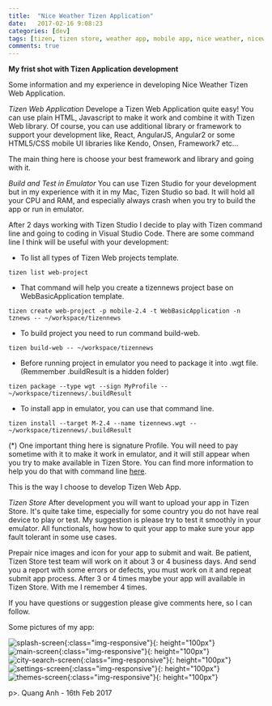 ```yaml
---
title:  "Nice Weather Tizen Application"
date:   2017-02-16 9:08:23
categories: [dev]
tags: [tizen, tizen store, weather app, mobile app, nice weather, niceweather]
comments: true
---
```


**My frist shot with Tizen Application development**

Some information and my experience in developing Nice Weather Tizen Web Application.

*Tizen Web Application*
Develope a Tizen Web Application quite easy! You can use plain HTML, Javascript to make it work and combine it with Tizen Web library. Of course, you can use additional library or framework to support your development like, React, AngularJS, Angular2 or some HTML5/CSS mobile UI libraries like Kendo, Onsen, Framework7 etc...

The main thing here is choose your best framework and library and going with it.

*Build and Test in Emulator*
You can use Tizen Studio for your development but in my experience with it in my Mac, Tizen Studio so bad. It will hold all your CPU and RAM, and especially always crash when you try to build the app or run in emulator.

After 2 days working with Tizen Studio I decide to play with Tizen command line and going to coding in Visual Studio Code. There are some command line I think will be useful with your development:
- To list all types of Tizen Web projects template.
```
tizen list web-project
```
- That command will help you create a tizennews project base on WebBasicApplication template.
```
tizen create web-project -p mobile-2.4 -t WebBasicApplication -n tznews -- ~/workspace/tizennews
```
- To build project you need to run command build-web.
```
tizen build-web -- ~/workspace/tizennews
```
- Before running project in emulator you need to package it into .wgt file. (Remmember .buildResult is a hidden folder)
```
tizen package --type wgt --sign MyProfile -- ~/workspace/tizennews/.buildResult
```
- To install app in emulator, you can use that command line. 
```
tizen install --target M-2.4 --name tizennews.wgt -- ~/workspace/tizennews/.buildResult
```
(*) One important thing here is signature Profile. You will need to pay sometime with it to make it work in emulator, and it will still appear when you try to make available in Tizen Store. You can find more information to help you do that with command line [here][tizen-command-line].

This is the way I choose to develop Tizen Web App.

*Tizen Store*
After development you will want to upload your app in Tizen Store. It's quite take time, especially for some country you do not have real device to play or test. My suggestion is please try to test it smoothly in your emulator. All functionals, how how to quit your app to make sure your app fault tolerant in some use cases. 

Prepair nice images and icon for your app to submit and wait. Be patient, Tizen Store test team will work on it about 3 or 4 business days. And send you a report with some errors or defects, you must work on it and repeat submit app process. After 3 or 4 times maybe your app will available in Tizen Store. With me I remember 4 times. 

If you have questions or suggestion please give comments here, so I can follow.

Some pictures of my app:

![splash-screen](/images/nice-weather-tizen-web-application/ads-screen01.jpg){:class="img-responsive"}{: height="100px"}
![main-screen](/images/nice-weather-tizen-web-application/ads-screen02.jpg){:class="img-responsive"}{: height="100px"}
![city-search-screen](/images/nice-weather-tizen-web-application/ads-screen05.jpg){:class="img-responsive"}{: height="100px"}
![settings-screen](/images/nice-weather-tizen-web-application/ads-screen04.jpg){:class="img-responsive"}{: height="100px"}
![themes-screen](/images/nice-weather-tizen-web-application/ads-screen06.jpg){:class="img-responsive"}{: height="100px"}

p>. Quang Anh - 16th Feb 2017


[tizen-command-line]: https://developer.tizen.org/dev-guide/web/2.3.0/org.tizen.mobile.web.appprogramming/html/ide_sdk_tools/command_line_interface.htm